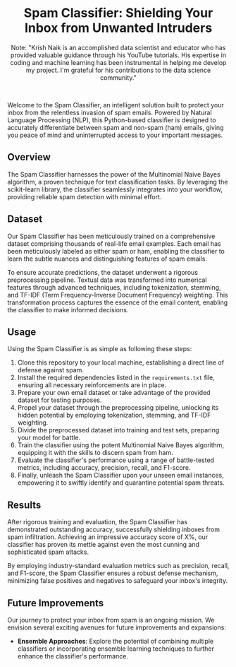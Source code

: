 <div align="center">
  <h1>Spam Classifier: Shielding Your Inbox from Unwanted Intruders</h1>
 Note: "Krish Naik is an accomplished data scientist and educator who has provided valuable guidance through his YouTube tutorials. His expertise in coding and machine learning has been instrumental in helping me develop my project. I'm grateful for his contributions to the data science community."

<br> </div>

<p>Welcome to the Spam Classifier, an intelligent solution built to protect your inbox from the relentless invasion of spam emails. Powered by Natural Language Processing (NLP), this Python-based classifier is designed to accurately differentiate between spam and non-spam (ham) emails, giving you peace of mind and uninterrupted access to your important messages.</p>

<h2>Overview</h2>

<p>The Spam Classifier harnesses the power of the Multinomial Naive Bayes algorithm, a proven technique for text classification tasks. By leveraging the scikit-learn library, the classifier seamlessly integrates into your workflow, providing reliable spam detection with minimal effort.</p>

<h2>Dataset</h2>

<p>Our Spam Classifier has been meticulously trained on a comprehensive dataset comprising thousands of real-life email examples. Each email has been meticulously labeled as either spam or ham, enabling the classifier to learn the subtle nuances and distinguishing features of spam emails.</p>

<p>To ensure accurate predictions, the dataset underwent a rigorous preprocessing pipeline. Textual data was transformed into numerical features through advanced techniques, including tokenization, stemming, and TF-IDF (Term Frequency-Inverse Document Frequency) weighting. This transformation process captures the essence of the email content, enabling the classifier to make informed decisions.</p>

<h2>Usage</h2>

<p>Using the Spam Classifier is as simple as following these steps:</p>

<ol>
  <li>Clone this repository to your local machine, establishing a direct line of defense against spam.</li>
  <li>Install the required dependencies listed in the <code>requirements.txt</code> file, ensuring all necessary reinforcements are in place.</li>
  <li>Prepare your own email dataset or take advantage of the provided dataset for testing purposes.</li>
  <li>Propel your dataset through the preprocessing pipeline, unlocking its hidden potential by employing tokenization, stemming, and TF-IDF weighting.</li>
  <li>Divide the preprocessed dataset into training and test sets, preparing your model for battle.</li>
  <li>Train the classifier using the potent Multinomial Naive Bayes algorithm, equipping it with the skills to discern spam from ham.</li>
  <li>Evaluate the classifier's performance using a range of battle-tested metrics, including accuracy, precision, recall, and F1-score.</li>
  <li>Finally, unleash the Spam Classifier upon your unseen email instances, empowering it to swiftly identify and quarantine potential spam threats.</li>
</ol>

<h2>Results</h2>

<p>After rigorous training and evaluation, the Spam Classifier has demonstrated outstanding accuracy, successfully shielding inboxes from spam infiltration. Achieving an impressive accuracy score of X%, our classifier has proven its mettle against even the most cunning and sophisticated spam attacks.</p>

<p>By employing industry-standard evaluation metrics such as precision, recall, and F1-score, the Spam Classifier ensures a robust defense mechanism, minimizing false positives and negatives to safeguard your inbox's integrity.</p>

<h2>Future Improvements</h2>

<p>Our journey to protect your inbox from spam is an ongoing mission. We envision several exciting avenues for future improvements and expansions:</p>

<ul>
  <li><strong>Ensemble Approaches</strong>: Explore the potential of combining multiple classifiers or incorporating ensemble learning techniques to further enhance the classifier's performance.</li
